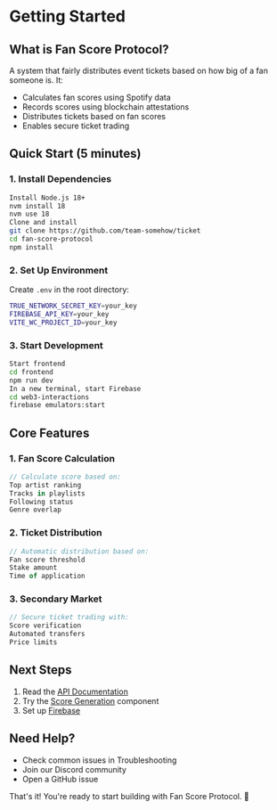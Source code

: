 # Getting Started

## What is Fan Score Protocol?
A system that fairly distributes event tickets based on how big of a fan someone is. It:
- Calculates fan scores using Spotify data
- Records scores using blockchain attestations
- Distributes tickets based on fan scores
- Enables secure ticket trading

## Quick Start (5 minutes)

### 1. Install Dependencies

```bash
Install Node.js 18+
nvm install 18
nvm use 18
Clone and install
git clone https://github.com/team-somehow/ticket
cd fan-score-protocol
npm install
```

### 2. Set Up Environment
Create `.env` in the root directory:
```bash
TRUE_NETWORK_SECRET_KEY=your_key
FIREBASE_API_KEY=your_key
VITE_WC_PROJECT_ID=your_key
```

### 3. Start Development

```bash
Start frontend
cd frontend
npm run dev
In a new terminal, start Firebase
cd web3-interactions
firebase emulators:start
```
## Core Features

### 1. Fan Score Calculation

```typescript
// Calculate score based on:
Top artist ranking
Tracks in playlists
Following status
Genre overlap
```
### 2. Ticket Distribution
```typescript
// Automatic distribution based on:
Fan score threshold
Stake amount
Time of application
```

### 3. Secondary Market
```typescript
// Secure ticket trading with:
Score verification
Automated transfers
Price limits
```


## Next Steps
1. Read the [API Documentation](/api/attestation)
2. Try the [Score Generation](/components/score-generation) component
3. Set up [Firebase](/api/firebase)

## Need Help?
- Check common issues in Troubleshooting
- Join our Discord community
- Open a GitHub issue

That's it! You're ready to start building with Fan Score Protocol. 🎉